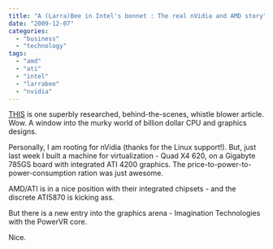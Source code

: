 ```yaml
---
title: "A (Larra)Bee in Intel's bonnet : The real nVidia and AMD story"
date: "2009-12-07"
categories: 
  - "business"
  - "technology"
tags: 
  - "amd"
  - "ati"
  - "intel"
  - "larrabee"
  - "nvidia"
---
```


[THIS](http://www.brightsideofnews.com/print/2009/10/12/an-inconvenient-truth-intel-larrabee-story-revealed.aspx) is one superbly researched, behind-the-scenes, whistle blower article. Wow. A window into the murky world of billion dollar CPU and graphics designs.

Personally, I am rooting for nVidia (thanks for the Linux support!). But, just last week I built a machine for virtualization - Quad X4 620, on a Gigabyte 785GS board with integrated ATI 4200 graphics. The price-to-power-to-power-consumption ration was just awesome.

AMD/ATI is in a nice position with their integrated chipsets - and the discrete ATI5870 is kicking ass.

But there is a new entry into the graphics arena - Imagination Technologies with the PowerVR core.

Nice.

